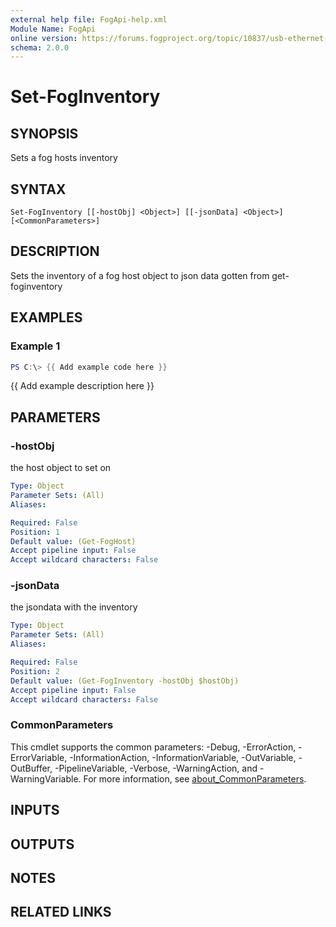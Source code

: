 ```yaml
---
external help file: FogApi-help.xml
Module Name: FogApi
online version: https://forums.fogproject.org/topic/10837/usb-ethernet-adapter-mac-s-for-imaging-multiple-hosts-universal-imaging-nics-wired-nic-for-all-wireless-devices/14
schema: 2.0.0
---
```


# Set-FogInventory

## SYNOPSIS
Sets a fog hosts inventory

## SYNTAX

```
Set-FogInventory [[-hostObj] <Object>] [[-jsonData] <Object>] [<CommonParameters>]
```

## DESCRIPTION
Sets the inventory of a fog host object to json data gotten from get-foginventory

## EXAMPLES

### Example 1
```powershell
PS C:\> {{ Add example code here }}
```

{{ Add example description here }}

## PARAMETERS

### -hostObj
the host object to set on

```yaml
Type: Object
Parameter Sets: (All)
Aliases:

Required: False
Position: 1
Default value: (Get-FogHost)
Accept pipeline input: False
Accept wildcard characters: False
```

### -jsonData
the jsondata with the inventory

```yaml
Type: Object
Parameter Sets: (All)
Aliases:

Required: False
Position: 2
Default value: (Get-FogInventory -hostObj $hostObj)
Accept pipeline input: False
Accept wildcard characters: False
```

### CommonParameters
This cmdlet supports the common parameters: -Debug, -ErrorAction, -ErrorVariable, -InformationAction, -InformationVariable, -OutVariable, -OutBuffer, -PipelineVariable, -Verbose, -WarningAction, and -WarningVariable. For more information, see [about_CommonParameters](http://go.microsoft.com/fwlink/?LinkID=113216).

## INPUTS

## OUTPUTS

## NOTES

## RELATED LINKS

